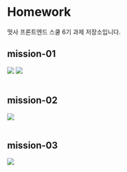 # Homework
멋사 프론트엔드 스쿨 6기 과제 저장소입니다.

## mission-01
<img src="https://github.com/KIMGEUNDU/homeWork/assets/126174401/3f72c7ce-7ea3-4ca3-9a75-9ea4c7a3ff7e">
<img src="https://github.com/KIMGEUNDU/homeWork/assets/126174401/e138ee2e-ffe7-4c2b-9713-ea49e145c1cd">

<br>
<br>

## mission-02
<img src="https://github.com/KIMGEUNDU/homeWork/assets/126174401/bfc859f5-6bda-4fa5-9bc3-d7c5fa52c68e">

<br>
<br>

## mission-03
<img src="https://github.com/KIMGEUNDU/homeWork/assets/126174401/b6a39c14-a4dc-4ce9-8f42-05275ea6c453">